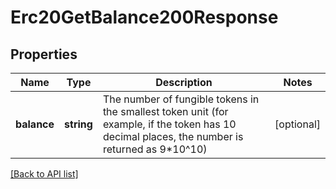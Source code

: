 # Erc20GetBalance200Response

## Properties

Name | Type | Description | Notes
------------ | ------------- | ------------- | -------------
**balance** | **string** | The number of fungible tokens in the smallest token unit (for example, if the token has 10 decimal places, the number is returned as 9*10^10) | [optional]

[[Back to API list]](../../README.md#api-endpoints)
